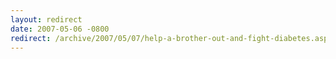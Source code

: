 ```yaml
---
layout: redirect
date: 2007-05-06 -0800
redirect: /archive/2007/05/07/help-a-brother-out-and-fight-diabetes.aspx/
---
```

